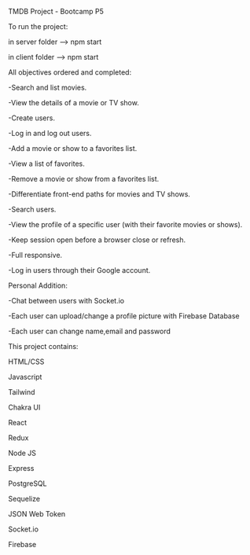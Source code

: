 TMDB Project - Bootcamp P5

To run the project:

in server folder --> npm start

in client folder --> npm start

All objectives ordered and completed:

-Search and list movies.

-View the details of a movie or TV show.

-Create users.

-Log in and log out users.

-Add a movie or show to a favorites list.

-View a list of favorites.

-Remove a movie or show from a favorites list.

-Differentiate front-end paths for movies and TV shows.

-Search users.

-View the profile of a specific user (with their favorite movies or shows).

-Keep session open before a browser close or refresh.

-Full responsive.

-Log in users through their Google account.

Personal Addition:

-Chat between users with Socket.io

-Each user can upload/change a profile picture with Firebase Database

-Each user can change name,email and password

This project contains:

HTML/CSS

Javascript

Tailwind

Chakra UI

React

Redux

Node JS

Express

PostgreSQL

Sequelize

JSON Web Token

Socket.io

Firebase
